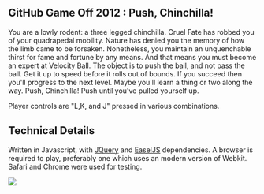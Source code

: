 ## GitHub Game Off 2012 : Push, Chinchilla!

You are a lowly rodent: a three legged chinchilla. Cruel Fate has robbed
you of your quadrapedal mobility. Nature has denied you the memory
of how the limb came to be forsaken. Nonetheless, you maintain an unquenchable 
thirst for fame and fortune by any means. And that means you must become 
an expert at Velocity Ball. The object is to push the ball, and not pass the
ball. Get it up to speed before it rolls out of bounds. If you succeed then
you'll progress to the next level. Maybe you'll learn a thing or two along
the way. Push, Chinchilla! Push until you've pulled yourself up.

Player controls are "L,K, and J" pressed in various combinations.

## Technical Details

Written in Javascript, with [JQuery](http://jquery.com) and [EaselJS](http://www.createjs.com/#!/EaselJS) dependencies. A browser is required to play, preferably one which uses an modern version of Webkit. Safari and Chrome were used for testing.

![](https://raw.github.com/abrie/game-off-2012/master/screenshot.png)
